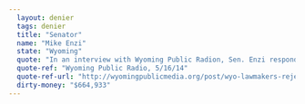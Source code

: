 ```yaml
---
  layout: denier
  tags: denier
  title: "Senator"
  name: "Mike Enzi"
  state: "Wyoming"
  quote: "In an interview with Wyoming Public Radion, Sen. Enzi responded to the release of the 2014 White House climate assessment, saying, “I barely made it back here because of a May snowstorm in Wyoming. They got 18 inches in Cheyenne. It’s a little hard to convince Wyoming people there’s global warming. We have 186% of normal snow pack. That’s global warming?”"
  quote-ref: "Wyoming Public Radio, 5/16/14"
  quote-ref-url: "http://wyomingpublicmedia.org/post/wyo-lawmakers-reject-new-climate-change-report"
  dirty-money: "$664,933"
---
```

